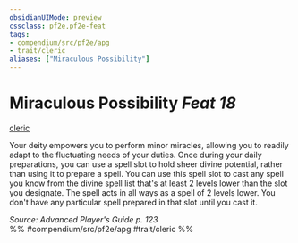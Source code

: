 ```yaml
---
obsidianUIMode: preview
cssclass: pf2e,pf2e-feat
tags:
- compendium/src/pf2e/apg
- trait/cleric
aliases: ["Miraculous Possibility"]
---
```

# Miraculous Possibility  *Feat 18*  
[cleric](rules/traits/cleric.md)  


Your deity empowers you to perform minor miracles, allowing you to readily adapt to the fluctuating needs of your duties. Once during your daily preparations, you can use a spell slot to hold sheer divine potential, rather than using it to prepare a spell. You can use this spell slot to cast any spell you know from the divine spell list that's at least 2 levels lower than the slot you designate. The spell acts in all ways as a spell of 2 levels lower. You don't have any particular spell prepared in that slot until you cast it.

*Source: Advanced Player's Guide p. 123*  
%% #compendium/src/pf2e/apg #trait/cleric %%